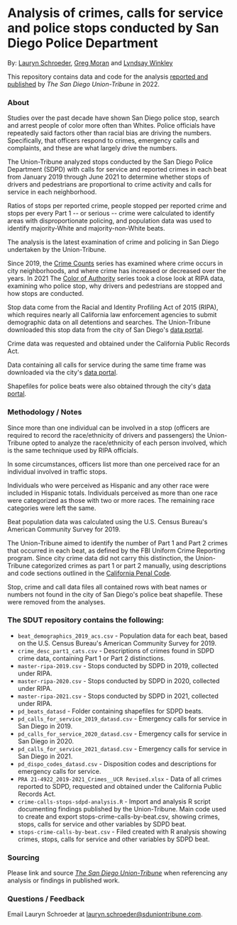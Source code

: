 # Analysis of crimes, calls for service and police stops conducted by San Diego Police Department
By: [Lauryn Schroeder](https://www.sandiegouniontribune.com/sdut-lauryn-schroeder-staff.html), [Greg Moran](https://www.sandiegouniontribune.com/sdut-greg-moran-staff.html) and [Lyndsay Winkley](https://www.sandiegouniontribune.com/sdut-lyndsay-winkley-staff.html)

This repository contains data and code for the analysis [reported and published](XXXXXX) by *The San Diego Union-Tribune* in 2022.

### About

Studies over the past decade have shown San Diego police stop, search and arrest people of color more often than Whites. Police officials have repeatedly said factors other than racial bias are driving the numbers. Specifically, that officers respond to crimes, emergency calls and complaints, and these are what largely drive the numbers.

The Union-Tribune analyzed stops conducted by the San Diego Police Department (SDPD) with calls for service and reported crimes in each beat from January 2019 through June 2021 to determine whether stops of drivers and pedestrians are proportional to crime activity and calls for service in each neighborhood.

Ratios of stops per reported crime, people stopped per reported crime and stops per every Part 1 -- or serious -- crime were calculated to identify areas with disproportionate policing, and population data was used to identify majority-White and majority-non-White beats.

The analysis is the latest examination of crime and policing in San Diego undertaken by the Union-Tribune. 

Since 2019, the [Crime Counts](https://www.sandiegouniontribune.com/topic/crime-counts) series has examined where crime occurs in city neighborhoods, and where crime has increased or decreased over the years. In 2021 The [Color of Authority](https://www.sandiegouniontribune.com/news/watchdog/story/2021-03-28/the-color-of-authority-san-diego-police-sheriffs-deputies-disproportionately-target-minorities-data-show) series took a close look at RIPA data, examining who police stop, why drivers and pedestrians are stopped and how stops are conducted.

Stop data come from the Racial and Identity Profiling Act of 2015 (RIPA), which requires nearly all California law enforcement agencies to submit demographic data on all detentions and searches. The Union-Tribune downloaded this stop data from the city of San Diego's [data portal](https://data.sandiego.gov/datasets/police-ripa-stops/).

Crime data was requested and obtained under the California Public Records Act.

Data containing all calls for service during the same time frame was downloaded via the city's [data portal](https://data.sandiego.gov/datasets/police-calls-for-service/).

Shapefiles for police beats were also obtained through the city's [data portal](https://data.sandiego.gov/datasets/police-beats/).

### Methodology / Notes

Since more than one individual can be involved in a stop (officers are required to record the race/ethnicity of drivers and passengers) the Union-Tribune opted to analyze the race/ethnicity of each person involved, which is the same technique used by RIPA officials.

In some circumstances, officers list more than one perceived race for an individual involved in traffic stops. 

Individuals who were perceived as Hispanic and any other race were included in Hispanic totals. Individuals perceived as more than one race were categorized as those with two or more races. The remaining race categories were left the same.

Beat population data was calculated using the U.S. Census Bureau's American Community Survey for 2019.

The Union-Tribune aimed to identify the number of Part 1 and Part 2 crimes that occurred in each beat, as defined by the FBI Uniform Crime Reporting program. Since city crime data did not carry this distinction, the Union-Tribune categorized crimes as part 1 or part 2 manually, using descriptions and code sections outlined in the [California Penal Code](https://leginfo.legislature.ca.gov/faces/codes_displaySection.xhtml?sectionNum=667.5.&lawCode=PEN).

Stop, crime and call data files all contained rows with beat names or numbers not found in the city of San Diego's police beat shapefile. These were removed from the analyses.

### The SDUT repository contains the following:

- `beat_demographics_2019_acs.csv` - Population data for each beat, based on the U.S. Census Bureau's American Community Survey for 2019.
- `crime_desc_part1_cats.csv` - Descriptions of crimes found in SDPD crime data, containing Part 1 or Part 2 distinctions.
- `master-ripa-2019.csv` - Stops conducted by SDPD in 2019, collected under RIPA.
- `master-ripa-2020.csv` - Stops conducted by SDPD in 2020, collected under RIPA.
- `master-ripa-2021.csv` - Stops conducted by SDPD in 2021, collected under RIPA.
- `pd_beats_datasd` - Folder containing shapefiles for SDPD beats.
- `pd_calls_for_service_2019_datasd.csv` - Emergency calls for service in San Diego in 2019.
- `pd_calls_for_service_2020_datasd.csv` - Emergency calls for service in San Diego in 2020.
- `pd_calls_for_service_2021_datasd.csv` - Emergency calls for service in San Diego in 2021.
- `pd_dispo_codes_datasd.csv` - Disposition codes and descriptions for emergency calls for service.
- `PRA 21-4922_2019-2021_Crimes__UCR Revised.xlsx` - Data of all crimes reported to SDPD, requested and obtained under the California Public Records Act.
- `crime-calls-stops-sdpd-analysis.R` - Import and analysis R script documenting findings published by the Union-Tribune. Main code used to create and export stops-crime-calls-by-beat.csv, showing crimes, stops, calls for service and other variables by SDPD beat.
- `stops-crime-calls-by-beat.csv` - Filed created with R analysis showing crimes, stops, calls for service and other variables by SDPD beat.

### Sourcing
Please link and source [*The San Diego Union-Tribune*](https://www.sandiegouniontribune.com/) when referencing any analysis or findings in published work.

### Questions / Feedback

Email Lauryn Schroeder at [lauryn.schroeder@sduniontribune.com](mailto:lauryn.schroeder@sduniontribune.com).
